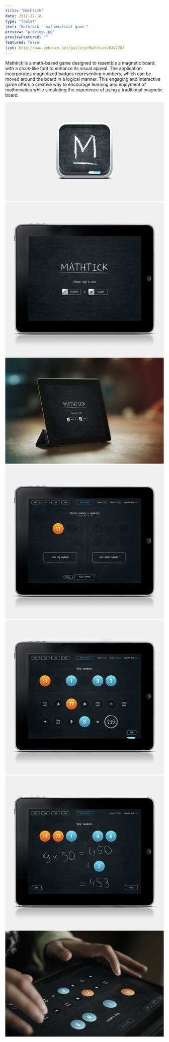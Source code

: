 ```yaml
---
title: "Mathtick"
date: 2012-12-18
type: "Tablet"
text: "Mathtick - mathematical game."
preview: "preview.jpg"
previewFeatured: ""
featured: false
link: http://www.behance.net/gallery/Mathtick/6367287
---
```

<div class="description">

Mathtick is a math-based game designed to resemble a magnetic board, with a chalk-like font to enhance its visual appeal. The application incorporates magnetized badges representing numbers, which can be moved around the board in a logical manner. This engaging and interactive game offers a creative way to encourage learning and enjoyment of mathematics while simulating the experience of using a traditional magnetic board.

</div>

![](1.jpg)
![](2.jpg)
![](3.jpg)
![](4.jpg)
![](5.jpg)
![](6.jpg)
![](7.jpg)
